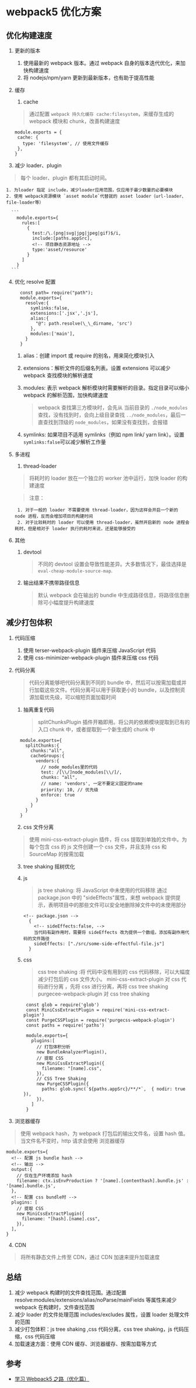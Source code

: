 # webpack5 优化方案

## 优化构建速度

1. 更新的版本

   1. 使用最新的 webpack 版本。通过 webpack 自身的版本迭代优化，来加快构建速度
   2. 将 nodejs/npm/yarn 更新到最新版本，也有助于提高性能

2. 缓存

   1. cache

   > 通过配置 `webpack 持久化缓存 cache:filesystem`，来缓存生成的 webpack 模块和 chunk，改善构建速度

   ```
   module.exports = {
    cache: {
      type: 'filesystem', // 使用文件缓存
    },
   }

   ```

3. 减少 loader、plugin

> 每个 loader、plugin 都有其启动时间。

    1. 为loader 指定 include，减少loader应用范围，仅应用于最少数量的必要模块
    2. 使用 webpack资源模块 `asset module`代替就的 asset loader（url-loader、file-loader等）

      ```
        module.exports={
          rules:[
            {
              test:/\.(png|svg|jpg|jpeg|gif)$/i,
              include:[paths.appSrc],
              <!-- 项目静态资源地址 -->
              type:'asset/resource'
            }
          ]
        }
      ```

4.  优化 resolve 配置

    ```
      const path= require("path");
      module.exports={
        resolve:{
          symlinks:false,
          extensions:['.jsx','.js'],
          alias:{
            "@": path.resolve(\_\_dirname, 'src')
          },
          modules:['main'],
        }
      }
    ```

    1. alias：创建 import 或 require 的别名，用来简化模块引入
    2. extensions：解析文件的后缀名列表。设置 extensions 可以减少 webpack 查找模块的解析速度
    3. modules: 表示 webpack 解析模块时需要解析的目录。指定目录可以缩小 webpack 的解析范围，加快构建速度

       > webpack 查找第三方模块时，会先从 当前目录的 `./node_modules` 查找，没有找到时，会向上级目录查找 `../node_modules`，最后一直查找到顶级的 `node_modules`，如果没有查找到，会报错

    4. symlinks: 如果项目不适用 symlinks（例如 npm link/ yarn link）。设置 `symlinks:false`可以减少解析工作量

5.  多进程

    1. thread-loader

    > 将耗时的 loader 放在一个独立的 worker 池中运行，加快 loader 的构建速度

    > 注意：

         1. 对于一般的 loader 不需要使用 thread-loader，因为这样会开启一个新的 node 进程，反而会增加项目的构建时间
         2. 对于比较耗时的 loader 可以使用 thread-loader，虽然开启新的 node 进程会耗时，但是相对于 loader 执行的耗时来说，还是能够接受的

6.  其他

    1.  devtool

        > 不同的 devtool 设置会导致性能差异。大多数情况下，最佳选择是 `eval-cheap-module-source-map`.

    2.  输出结果不携带路径信息

        > 默认 webpack 会在输出的 bundle 中生成路径信息，将路径信息删除可小幅度提升构建速度

## 减少打包体积

1.  代码压缩

    1. 使用 terser-webpack-plugin 插件来压缩 JavaScript 代码
    2. 使用 css-minimizer-webpack-plugin 插件来压缩 css 代码

2.  代码分离

    > 代码分离能够吧代码分离到不同的 bundle 中，然后可以按需加载或并行加载这些文件。代码分离可以用于获取更小的 bundle，以及控制资源加载优先级，可以缩短页面加载时间

    1. 抽离重复代码

       > splitChunksPlugin 插件开箱即用。将公共的依赖模块提取到已有的入口 chunk 中，或者提取到一个新生成的 chunk 中

    ```
      module.exports={
        splitChunks:{
          chunks:"all",
          cacheGroups:{
            vendors:{
              // node_modules里的代码
              test: /[\\/]node_modules[\\/]/,
              chunks: "all",
              // name: 'vendors', 一定不要定义固定的name
              priority: 10, // 优先级
              enforce: true
            }
          }
        }
      }
    ```

    2. css 文件分离

    > 使用 mini-css-extract-plugin 插件，将 css 提取到单独的文件中。为每个包含 css 的 js 文件创建一个 css 文件，并且支持 css 和 SourceMap 的按需加载

    3. tree shaking 摇树优化

    1. js

       > js tree shaking: 将 JavaScript 中未使用的代码移除
       > 通过 package.json 中的 "sideEffects"属性，来想 webpack 提供提示，表明项目中的那些文件可以安全地删除掉文件中的未使用部分

       ```
       <!-- package.json -->
         {
           <!-- sideEffects:false, -->
           当代码有副作用时，需要将 sideEffects 改为提供一个数组，添加有副作用代码的文件路径
           sideEffects: ["./src/some-side-effectful-file.js"]
         }
       ```

    1. css

       > css tree shaking :将 代码中没有用到的 css 代码移除，可以大幅度减少打包后的 css 文件大小。
       > mini-css-extract-plugin 对 css 代码进行分离 ，先将 css 进行分离，再将 css tree shaking
       > purgecee-webpack-plugin 对 css tree shaking

       ```
        const glob = require('glob')
        const MiniCssExtractPlugin = require('mini-css-extract-plugin')
        const PurgeCSSPlugin = require('purgecss-webpack-plugin')
        const paths = require('paths')

        module.exports={
          plugins:[
            // 打包体积分析
            new BundleAnalyzerPlugin(),
            // 提取 CSS
            new MiniCssExtractPlugin({
              filename: "[name].css",
            }),
            // CSS Tree Shaking
            new PurgeCSSPlugin({
              paths: glob.sync(`${paths.appSrc}/**/*`,  { nodir: true }),
            }),
          ]
        }
       ```

3.  浏览器缓存

> 使用 webpack hash，为 webpack 打包后的输出文件名，设置 hash 值。当文件名不变时，http 请求会使用 浏览器缓存

```
module.exports={
  <!-- 配置 js bundle hash -->
  <!-- 输出 -->
  output:{
    // 仅在生产环境添加 hash
    filename: ctx.isEnvProduction ? '[name].[contenthash].bundle.js' : '[name].bundle.js',
  },
  <!-- 配置 css bundle时 -->
  plugins: [
    // 提取 CSS
    new MiniCssExtractPlugin({
      filename: "[hash].[name].css",
    }),
  ],
}
```

4. CDN

> 将所有静态文件上传至 CDN，通过 CDN 加速来提升加载速度

## 总结

1. 减少 webpack 构建时的文件查找范围。通过配置 resolve:modules/extensions/alias/noParse/mainFields 等属性来减少 webpack 在构建时，文件查找范围
2. 减少 loader 的文件处理范围 includes/excludes 属性，设置 loader 处理文件的范围
3. 减少打包体积：js tree shaking ,css 代码分离，css tree shaking，js 代码压缩，css 代码压缩
4. 加载速速方面：使用 CDN 缓存、浏览器缓存、按需加载等方式

## 参考

- [学习 Webpack5 之路（优化篇）](https://jelly.jd.com/article/61179aa26bea510187770aa3)
